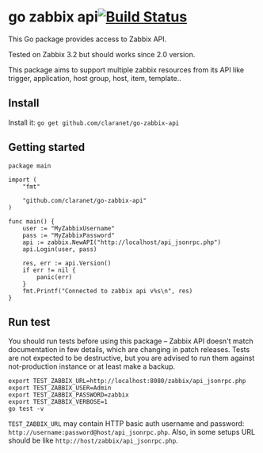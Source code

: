 go zabbix api[![Build Status](https://travis-ci.org/claranet/go-zabbix-api.svg?branch=master)](https://travis-ci.org/AlekSi/zabbix??branch=master)
======

This Go package provides access to Zabbix API.

Tested on Zabbix 3.2 but should works since 2.0 version.

This package aims to support multiple zabbix resources from its API like trigger, application, host group, host, item, template..

## Install

Install it: `go get github.com/claranet/go-zabbix-api`

## Getting started
```
package main

import (
	"fmt"

	"github.com/claranet/go-zabbix-api"
)

func main() {
	user := "MyZabbixUsername"
	pass := "MyZabbixPassword"
	api := zabbix.NewAPI("http://localhost/api_jsonrpc.php")
	api.Login(user, pass)

	res, err := api.Version()
	if err != nil {
		panic(err)
	}
	fmt.Printf("Connected to zabbix api v%s\n", res)
}

```

## Run test
You should run tests before using this package – Zabbix API doesn't match documentation in few details, which are changing in patch releases. Tests are not expected to be destructive, but you are advised to run them against not-production instance or at least make a backup.

    export TEST_ZABBIX_URL=http://localhost:8080/zabbix/api_jsonrpc.php
    export TEST_ZABBIX_USER=Admin
    export TEST_ZABBIX_PASSWORD=zabbix
    export TEST_ZABBIX_VERBOSE=1
    go test -v

`TEST_ZABBIX_URL` may contain HTTP basic auth username and password: `http://username:password@host/api_jsonrpc.php`. Also, in some setups URL should be like `http://host/zabbix/api_jsonrpc.php`.
